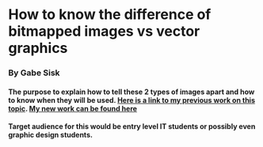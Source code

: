 # How to know the difference of bitmapped images vs vector graphics
### By Gabe Sisk
#### The purpose to explain how to tell these 2 types of images apart and how to know when they will be used. [Here is a link to my previous work on this topic](https://docs.google.com/presentation/d/1RiZMuw4Itiw-WdfwHYqYIz5tDDGJz_rAMZb0y0Nq06Y/edit?usp=sharing). [My new work can be found here]()
#### Target audience for this would be entry level IT students or possibly even graphic design students. 
